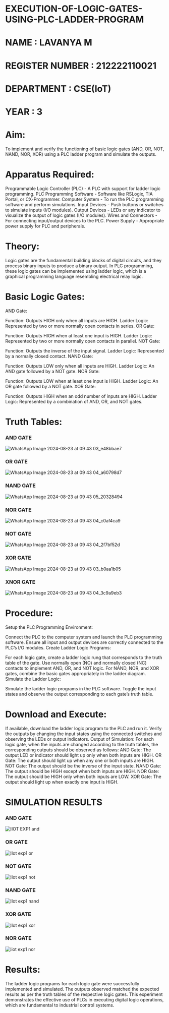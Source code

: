 # EXECUTION-OF-LOGIC-GATES-USING-PLC-LADDER-PROGRAM


 # NAME : LAVANYA M
 # REGISTER NUMBER : 212222110021
 # DEPARTMENT  : CSE(IoT)
 # YEAR : 3

 
# Aim:
To implement and verify the functioning of basic logic gates (AND, OR, NOT, NAND, NOR, XOR) using a PLC ladder program and simulate the outputs.

# Apparatus Required:
Programmable Logic Controller (PLC) - A PLC with support for ladder logic programming.
PLC Programming Software - Software like RSLogix, TIA Portal, or CX-Programmer.
Computer System - To run the PLC programming software and perform simulations.
Input Devices - Push buttons or switches to simulate inputs (I/O modules).
Output Devices - LEDs or any indicator to visualize the output of logic gates (I/O modules).
Wires and Connectors - For connecting input/output devices to the PLC.
Power Supply - Appropriate power supply for PLC and peripherals.


# Theory:
Logic gates are the fundamental building blocks of digital circuits, and they process binary inputs to produce a binary output. In PLC programming, these logic gates can be implemented using ladder logic, which is a graphical programming language resembling electrical relay logic.

# Basic Logic Gates:
AND Gate:

Function: Outputs HIGH only when all inputs are HIGH.
Ladder Logic: Represented by two or more normally open contacts in series.
OR Gate:

Function: Outputs HIGH when at least one input is HIGH.
Ladder Logic: Represented by two or more normally open contacts in parallel.
NOT Gate:

Function: Outputs the inverse of the input signal.
Ladder Logic: Represented by a normally closed contact.
NAND Gate:

Function: Outputs LOW only when all inputs are HIGH.
Ladder Logic: An AND gate followed by a NOT gate.
NOR Gate:

Function: Outputs LOW when at least one input is HIGH.
Ladder Logic: An OR gate followed by a NOT gate.
XOR Gate:

Function: Outputs HIGH when an odd number of inputs are HIGH.
Ladder Logic: Represented by a combination of AND, OR, and NOT gates.
# Truth Tables:

### AND GATE
![WhatsApp Image 2024-08-23 at 09 43 03_e48bbae7](https://github.com/user-attachments/assets/8d3d7860-9ff8-460a-9df8-e5e2599c91de)

### OR GATE
![WhatsApp Image 2024-08-23 at 09 43 04_a60798d7](https://github.com/user-attachments/assets/9e37d8d8-0056-4c50-90fa-db560b274488)

### NAND GATE
![WhatsApp Image 2024-08-23 at 09 43 05_20328494](https://github.com/user-attachments/assets/4d71f650-04cf-4a02-94ca-58d89822ff02)

### NOR GATE
![WhatsApp Image 2024-08-23 at 09 43 04_c0af4ca9](https://github.com/user-attachments/assets/62dfdb16-af6e-4a07-b6c7-30a322a544aa)

### NOT GATE
![WhatsApp Image 2024-08-23 at 09 43 04_2f7bf52d](https://github.com/user-attachments/assets/9c851726-926f-4111-a440-7b00149f277d)

### XOR GATE
![WhatsApp Image 2024-08-23 at 09 43 03_b0aa1b05](https://github.com/user-attachments/assets/1a54d1e2-a61b-4ada-92b2-42a627d41c2d)

### XNOR GATE
![WhatsApp Image 2024-08-23 at 09 43 04_3c9a9eb3](https://github.com/user-attachments/assets/91cd0b94-3c61-463d-aa55-9f56a028c649)

# Procedure:
Setup the PLC Programming Environment:

Connect the PLC to the computer system and launch the PLC programming software.
Ensure all input and output devices are correctly connected to the PLC’s I/O modules.
Create Ladder Logic Programs:

For each logic gate, create a ladder logic rung that corresponds to the truth table of the gate.
Use normally open (NO) and normally closed (NC) contacts to implement AND, OR, and NOT logic.
For NAND, NOR, and XOR gates, combine the basic gates appropriately in the ladder diagram.
Simulate the Ladder Logic:

Simulate the ladder logic programs in the PLC software.
Toggle the input states and observe the output corresponding to each gate’s truth table.
# Download and Execute:

If available, download the ladder logic program to the PLC and run it.
Verify the outputs by changing the input states using the connected switches and observing the LEDs or output indicators.
Output of Simulation:
For each logic gate, when the inputs are changed according to the truth tables, the corresponding outputs should be observed as follows:
AND Gate: The output LED or indicator should light up only when both inputs are HIGH.
OR Gate: The output should light up when any one or both inputs are HIGH.
NOT Gate: The output should be the inverse of the input state.
NAND Gate: The output should be HIGH except when both inputs are HIGH.
NOR Gate: The output should be HIGH only when both inputs are LOW.
XOR Gate: The output should light up when exactly one input is HIGH.


# SIMULATION RESULTS 

### AND GATE
![IIOT EXP1 and](https://github.com/user-attachments/assets/c42b0568-494a-4959-9e8a-cd922b6c8d46)

### OR GATE
![IIot exp1 or](https://github.com/user-attachments/assets/fe01dacb-ef1a-43aa-b52c-5258a7c01374)

### NOT GATE
![IIot exp1 not](https://github.com/user-attachments/assets/c71277bc-3e82-4d9f-a1f9-404936cda9dd)

### NAND GATE
![IIot exp1 nand](https://github.com/user-attachments/assets/305df3b5-6685-4795-85d4-a5c957bdbca3)

### XOR GATE
![IIot exp1 xor](https://github.com/user-attachments/assets/4838c15f-ccf2-4c6c-a0c2-b4a44c4a62b8)

### NOR GATE
![iiot exp1 nor](https://github.com/user-attachments/assets/166fefe9-1922-408a-bdb8-ef90d586b3e5)


# Results:
The ladder logic programs for each logic gate were successfully implemented and simulated.
The outputs observed matched the expected results as per the truth tables of the respective logic gates.
This experiment demonstrates the effective use of PLCs in executing digital logic operations, which are fundamental to industrial control systems.
